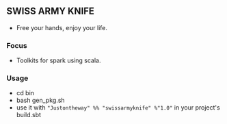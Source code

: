 ## SWISS ARMY KNIFE
* Free your hands, enjoy your life.


### Focus
* Toolkits for spark using scala.


### Usage
* cd bin
* bash gen_pkg.sh
* use it with ```"Justontheway" %% "swissarmyknife" %"1.0"``` in your project's build.sbt
